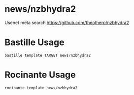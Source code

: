 # news/nzbhydra2
Usenet meta search
https://github.com/theotherp/nzbhydra2

# Bastille Usage
```shell
bastille template TARGET news/nzbhydra2
```

# Rocinante Usage
```shell
rocinante template news/nzbhydra2
```
